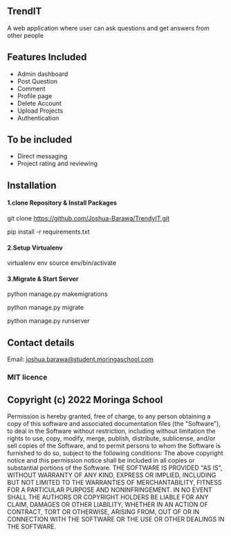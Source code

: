 ## TrendIT
A web application where user can ask questions and get answers from other people

## Features Included
* Admin dashboard
* Post Question
* Comment
* Profile page
* Delete Account
* Upload Projects
* Authentication

## To be included
* Direct messaging
* Project rating and reviewing

## Installation
#### 1.clone Repository & Install Packages

git clone https://github.com/Joshua-Barawa/TrendyIT.git

pip install -r requirements.txt
#### 2.Setup Virtualenv

virtualenv env
source env/bin/activate
#### 3.Migrate & Start Server

python manage.py makemigrations

python manage.py migrate

python manage.py runserver

## Contact details
Email: joshua.barawa@student.moringaschool.com

### MIT licence
## Copyright (c) 2022 Moringa School

Permission is hereby granted, free of charge, to any person obtaining a copy of this software and associated documentation files (the "Software"),
to deal in the Software without restriction, including without limitation the rights to use, copy, modify, merge, publish, distribute, sublicense,
and/or sell copies of the Software, and to permit persons to whom the Software is furnished to do so, subject to the following conditions:
The above copyright notice and this permission notice shall be included in all copies or substantial portions of the Software.
THE SOFTWARE IS PROVIDED "AS IS", WITHOUT WARRANTY OF ANY KIND, EXPRESS OR IMPLIED, INCLUDING BUT NOT LIMITED TO THE WARRANTIES OF MERCHANTABILITY, FITNESS FOR A PARTICULAR PURPOSE AND NONINFRINGEMENT.
IN NO EVENT SHALL THE AUTHORS OR COPYRIGHT HOLDERS BE LIABLE FOR ANY CLAIM, DAMAGES OR OTHER LIABILITY, WHETHER IN AN ACTION OF CONTRACT, TORT OR OTHERWISE, ARISING FROM, OUT OF OR IN CONNECTION WITH THE SOFTWARE OR THE USE OR OTHER DEALINGS IN THE SOFTWARE.